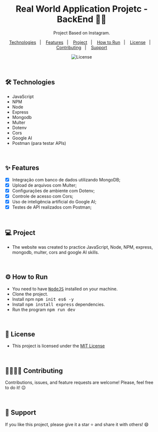<h1 align="center"> Real World Application Projetc - BackEnd 🤳🏻 </h1> 

<p align="center">Project Based on Instagram.</p>

<p align="center">  
  <a href="#-technologies">Technologies</a>&nbsp;&nbsp;&nbsp;|&nbsp;&nbsp;&nbsp;
  <a href="#-features">Features</a>&nbsp;&nbsp;&nbsp;|&nbsp;&nbsp;&nbsp;
  <a href="#-project">Project</a>&nbsp;&nbsp;&nbsp;|&nbsp;&nbsp;&nbsp;
  <a href="#-how-to-run">How to Run</a>&nbsp;&nbsp;&nbsp;|&nbsp;&nbsp;&nbsp;
  <a href="#-license">License</a>&nbsp;&nbsp;&nbsp;|&nbsp;&nbsp;&nbsp;
  <a href="#-contributing">Contributing</a>&nbsp;&nbsp;&nbsp;|&nbsp;&nbsp;&nbsp;
  <a href="#support">Support</a>  
</p>

<p align="center">
  <img alt="License" src="https://img.shields.io/static/v1?label=license&message=MIT&color=c920c9&labelColor=000000">
</p>

<br>

## 🛠 Technologies

- JavaScript
- NPM
- Node
- Express
- Mongodb
- Multer
- Dotenv
- Cors
- Google AI
- Postman (para testar APIs)

<br>

## ✨ Features

- [X] Integração com banco de dados utilizando MongoDB;
- [X] Upload de arquivos com Multer;
- [X] Configurações de ambiente com Dotenv;
- [X] Controle de acesso com Cors;
- [X] Uso de inteligência artificial do Google AI;
- [X] Testes de API realizados com Postman;

<br>

## 💻 Project

- The website was created to practice JavaScript, Node, NPM, express, mongodb, multer, cors and google AI skills.

<br>

## ⚙ How to Run

- You need to have <kbd>[NodeJS](https://nodejs.org/en/download/)</kbd> installed on your machine.
- Clone the project.
- Install npm <kbd>npm init es6 -y </kbd>
- Install <kbd>npm install express</kbd> dependencies.
- Run the program <kbd>npm run dev</kbd>

<br>

## 📜 License

* This project is licensed under the [MIT License](https://choosealicense.com/licenses/mit/)

<br>

## 🫱🏻‍🫲🏻 Contributing
<p> Contributions, issues, and feature requests are welcome! Please, feel free to do it! 😉 </p>

<br>

## 🌟 Support
<p> If you like this project, please give it a star ⭐ and share it with others! 😄 </p>
